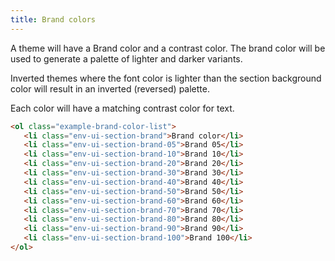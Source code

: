 ```yaml
---
title: Brand colors
---
```


A theme will have a Brand color and a contrast color. The brand color will be used to generate a palette of lighter and darker variants.

Inverted themes where the font color is lighter than the section background color will result in an inverted (reversed) palette.

Each color will have a matching contrast color for text.

```html
<ol class="example-brand-color-list">
   <li class="env-ui-section-brand">Brand color</li>
   <li class="env-ui-section-brand-05">Brand 05</li>
   <li class="env-ui-section-brand-10">Brand 10</li>
   <li class="env-ui-section-brand-20">Brand 20</li>
   <li class="env-ui-section-brand-30">Brand 30</li>
   <li class="env-ui-section-brand-40">Brand 40</li>
   <li class="env-ui-section-brand-50">Brand 50</li>
   <li class="env-ui-section-brand-60">Brand 60</li>
   <li class="env-ui-section-brand-70">Brand 70</li>
   <li class="env-ui-section-brand-80">Brand 80</li>
   <li class="env-ui-section-brand-90">Brand 90</li>
   <li class="env-ui-section-brand-100">Brand 100</li>
</ol>
```
